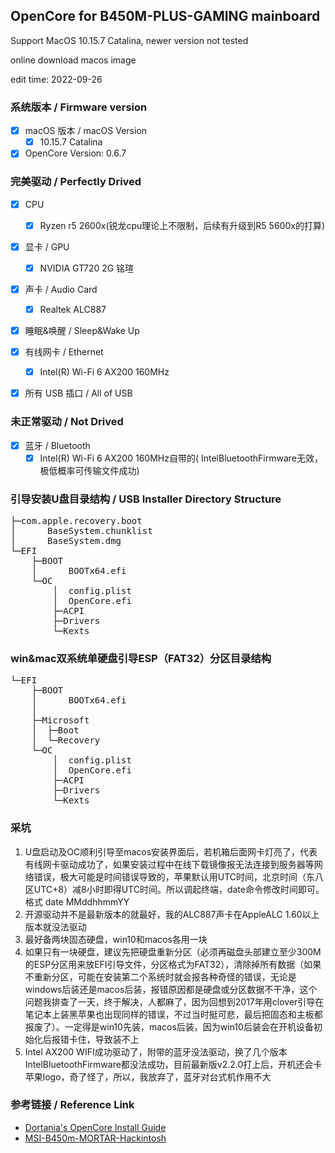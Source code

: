 ## OpenCore for B450M-PLUS-GAMING mainboard



Support MacOS 10.15.7 Catalina, newer version not tested

online download macos image

edit time: 2022-09-26



### 系统版本 / Firmware version
- [x] macOS 版本 / macOS Version
    - [x] 10.15.7 Catalina 
- [x] OpenCore Version: 0.6.7
### 完美驱动 / Perfectly Drived


- [x] CPU
    - [x] Ryzen r5 2600x(锐龙cpu理论上不限制，后续有升级到R5 5600x的打算)
- [x] 显卡 / GPU
    - [x] NVIDIA GT720 2G 铭瑄
- [x] 声卡 / Audio Card
    - [x] Realtek ALC887
- [x] 睡眠&唤醒 / Sleep&Wake Up
- [x] 有线网卡 / Ethernet
    - [x] Intel(R) Wi-Fi 6 AX200 160MHz
- [x] 所有 USB 插口 / All of USB


### 未正常驱动 / Not Drived
- [x] 蓝牙 /  Bluetooth
	 -  [x]  Intel(R) Wi-Fi 6 AX200 160MHz自带的(
IntelBluetoothFirmware无效，极低概率可传输文件成功)

### 引导安装U盘目录结构 / USB Installer Directory Structure
<pre>
├─com.apple.recovery.boot
│      BaseSystem.chunklist
│      BaseSystem.dmg
└─EFI
    ├─BOOT
    │      BOOTx64.efi
    └─OC
        │  config.plist
        │  OpenCore.efi
        ├─ACPI
        ├─Drivers
        └─Kexts
</pre>


### win&mac双系统单硬盘引导ESP（FAT32）分区目录结构
<pre>
└─EFI
    ├─BOOT
    │      BOOTx64.efi
    │
    ├─Microsoft
    │  ├─Boot
    │  └─Recovery
    └─OC
        │  config.plist
        │  OpenCore.efi
        ├─ACPI
        ├─Drivers
        └─Kexts
</pre>

### 采坑
1. U盘启动及OC顺利引导至macos安装界面后，若机箱后面网卡灯亮了，代表有线网卡驱动成功了，如果安装过程中在线下载镜像报无法连接到服务器等网络错误，极大可能是时间错误导致的，苹果默认用UTC时间，北京时间（东八区UTC+8）减8小时即得UTC时间。所以调起终端，date命令修改时间即可。 格式  date MMddhhmmYY
2. 开源驱动并不是最新版本的就最好，我的ALC887声卡在AppleALC 1.60以上版本就没法驱动
3. 最好备两块固态硬盘，win10和macos各用一块
4. 如果只有一块硬盘，建议先把硬盘重新分区（必须再磁盘头部建立至少300M的ESP分区用来放EFI引导文件，分区格式为FAT32），清除掉所有数据（如果不重新分区，可能在安装第二个系统时就会报各种奇怪的错误，无论是windows后装还是macos后装，报错原因都是硬盘或分区数据不干净，这个问题我排查了一天，终于解决，人都麻了，因为回想到2017年用clover引导在笔记本上装黑苹果也出现同样的错误，不过当时挺可悲，最后把固态和主板都报废了）。一定得是win10先装，macos后装，因为win10后装会在开机设备初始化后报错卡住，导致装不上
5. Intel AX200 WIFI成功驱动了，附带的蓝牙没法驱动，换了几个版本IntelBluetoothFirmware都没法成功，目前最新版v2.2.0打上后，开机还会卡苹果logo，奇了怪了，所以，我放弃了，蓝牙对台式机作用不大
### 参考链接 / Reference Link
- [Dortania's OpenCore Install Guide](https://dortania.github.io/OpenCore-Install-Guide/prerequisites.html)
- [
MSI-B450m-MORTAR-Hackintosh](https://github.com/heyxiaobai/MSI-B450m-MORTAR-Hackintosh)

